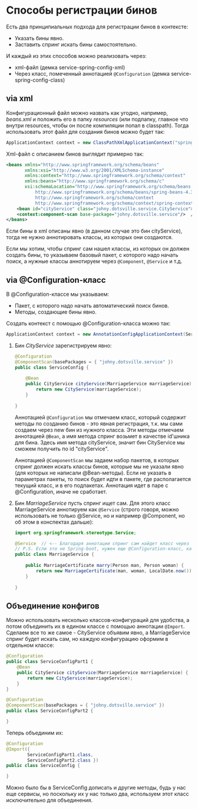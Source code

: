 # Способы регистрации бинов

Есть два принципиальных подхода для регистрации бинов в контексте:

* Указать бины явно.
* Заставить спринг искать бины самостоятельно.

И каждый из этих способов можно реализовать через:

* xml-файл (демка service-spring-config-xml)
* Через класс, помеченный аннотацией `@Configuration` (демка service-spring-config-class)

## via xml

Конфигурационный файл можно назвать как угодно, например, *beans.xml* и положить его в папку *resources* (или подпапку, главное что внутри resources, чтобы он после компиляции попал в classpath). Тогда использовать этот файл для создания бинов можно будет так:

```java
ApplicationContext context = new ClassPathXmlApplicationContext("spring-beans.xml");
```

Xml-файл с описанием бинов выглядит примерно так:

```xml
<beans xmlns="http://www.springframework.org/schema/beans"
       xmlns:xsi="http://www.w3.org/2001/XMLSchema-instance"
       xmlns:context="http://www.springframework.org/schema/context"
       xmlns:beans="http://www.springframework.org/schema/c"
       xsi:schemaLocation="http://www.springframework.org/schema/beans
           http://www.springframework.org/schema/beans/spring-beans-4.3.xsd
           http://www.springframework.org/schema/context
           http://www.springframework.org/schema/context/spring-context.xsd">
    <bean id="cityService" class="johny.dotsville.service.CityService"></bean>  // Явно
    <context:component-scan base-package="johny.dotsville.service"/>  // Автопоиск
</beans>
```

Если бины в xml описаны явно (в данном случае это бин cityService), тогда не нужно аннотировать классы, из которых они создаются.

Если мы хотим, чтобы спринг сам нашел классы, из которых он должен создать бины, то указываем базовый пакет, с которого надо начать поиск, а нужные классы аннотируем через `@Component`, `@Service` и т.д.

## via @Configuration-класс

В @Configuration-классе мы указываем:

* Пакет, с которого надо начать автоматический поиск бинов.
* Методы, создающие бины явно.

Создать контекст с помощью @Configuration-класса можно так:

```java
ApplicationContext context = new AnnotationConfigApplicationContext(ServiceConfig.class);
```

1. Бин *CityService* зарегистрируем явно:

   ```java
   @Configuration
   @ComponentScan(basePackages = { "johny.dotsville.service" })
   public class ServiceConfig {
       
       @Bean
       public CityService cityService(MarriageService marriageService) {
           return new CityService(marriageService);
       }
       
   }
   ```

   Аннотацией `@Configuration` мы отмечаем класс, который содержит методы по созданию бинов - это явная регистрация, т.к. мы сами создаем через new бин из нужного класса. Эти методы отмечаем аннотацией `@Bean`, а имя метода спринг возьмет в качестве id'шника для бина. Здесь имя метода cityService, значит бин CityService мы сможем получить по id "cityService".

   Аннотацией `@ComponentScan` мы задаем набор пакетов, в которых спринг должен искать классы бинов, которые мы не указали явно (для которых не написали @Bean-методы). Если не указать в параметрах пакеты, то поиск будет идти в пакете, где располагается текущий класс, и в его подпакетах. Аннотация идет в паре с @Configuration, иначе не сработает.

2. Бин *MarriageService* пусть спринг ищет сам. Для этого класс MarriageService аннотируем как `@Service` (строго говоря, можно использовать не только @Service, но и например @Component, но об этом в конспектах дальше):

   ```java
   import org.springframework.stereotype.Service;
   
   @Service  // <-- Благодаря аннотации спринг сам найдет класс через автопоиск.
   // P.S. Если это не Spring-boot, нужен еще @Configuration-класс, как выше.
   public class MarriageService {
       
       public MarriageCertificate marry(Person man, Person woman) {
           return new MarriageCertificate(man, woman, LocalDate.now());
       }
       
   }
   ```

## Объединение конфигов

Можно использовать несколько классов-конфигураций для удобства, а потом объединить их в едином классе с помощью аннотации `@Import`. Сделаем все то же самое - CityService объявим явно, а MarriageService спринг будет искать сам, но каждую конфигурацию оформим в отдельном классе:

```java
@Configuration
public class ServiceConfigPart1 {
    @Bean
    public CityService cityService(MarriageService marriageService) {
        return new CityService(marriageService);
    }
}
```

```java
@Configuration
@ComponentScan(basePackages = { "johny.dotsville.service" })
public class ServiceConfigPart2 {

}
```

Теперь объединим их:

```java
@Configuration
@Import({
        ServiceConfigPart1.class,
        ServiceConfigPart2.class })
public class ServiceConfig {

}
```

Можно было бы в ServiceConfig дописать и другие методы, будь у нас еще сервисы, но поскольку их у нас только два, используем этот класс исключительно для объединения.
